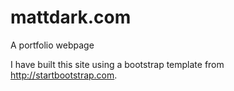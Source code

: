 # mattdark.com
A portfolio webpage

I have built this site using a bootstrap template from http://startbootstrap.com.

